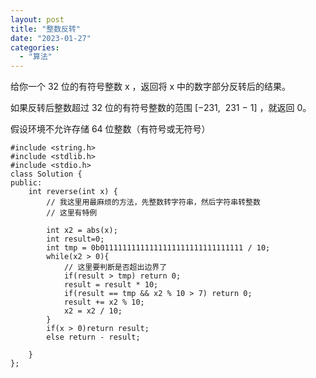 ```yaml
---
layout: post
title: "整数反转"
date: "2023-01-27"
categories: 
  - "算法"
---
```


给你一个 32 位的有符号整数 x ，返回将 x 中的数字部分反转后的结果。

如果反转后整数超过 32 位的有符号整数的范围 \[−231,  231 − 1\] ，就返回 0。

假设环境不允许存储 64 位整数（有符号或无符号）

```
#include <string.h>
#include <stdlib.h>
#include <stdio.h>
class Solution {
public:
    int reverse(int x) {
        // 我这里用最麻烦的方法，先整数转字符串，然后字符串转整数
        // 这里有特例

        int x2 = abs(x);
        int result=0;
        int tmp = 0b01111111111111111111111111111111 / 10;
        while(x2 > 0){
            // 这里要判断是否超出边界了
            if(result > tmp) return 0;
            result = result * 10;
            if(result == tmp && x2 % 10 > 7) return 0;
            result += x2 % 10;
            x2 = x2 / 10;
        }
        if(x > 0)return result;
        else return - result;

    }
};
```
